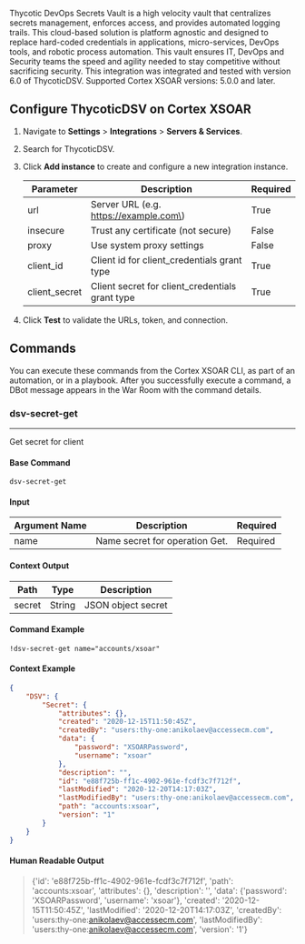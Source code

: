 Thycotic DevOps Secrets Vault is a high velocity vault that centralizes secrets management, enforces access, and provides automated logging trails. This cloud-based solution is platform agnostic and designed to replace hard-coded credentials in applications, micro-services, DevOps tools, and robotic process automation. This vault ensures IT, DevOps and Security teams the speed and agility needed to stay competitive without sacrificing security.
This integration was integrated and tested with version 6.0 of ThycoticDSV.
Supported Cortex XSOAR versions: 5.0.0 and later.

## Configure ThycoticDSV on Cortex XSOAR

1. Navigate to **Settings** > **Integrations** > **Servers & Services**.
2. Search for ThycoticDSV.
3. Click **Add instance** to create and configure a new integration instance.

    | **Parameter** | **Description** | **Required** |
    | --- | --- | --- |
    | url | Server URL \(e.g. https://example.com\) | True |
    | insecure | Trust any certificate \(not secure\) | False |
    | proxy | Use system proxy settings | False |
    | client_id | Client id for client_credentials grant type | True |
    | client_secret | Client secret for client_credentials grant type | True |

4. Click **Test** to validate the URLs, token, and connection.
## Commands
You can execute these commands from the Cortex XSOAR CLI, as part of an automation, or in a playbook.
After you successfully execute a command, a DBot message appears in the War Room with the command details.
### dsv-secret-get
***
Get secret for client


#### Base Command

`dsv-secret-get`
#### Input

| **Argument Name** | **Description** | **Required** |
| --- | --- | --- |
| name | Name secret for operation Get. | Required | 


#### Context Output

| **Path** | **Type** | **Description** |
| --- | --- | --- |
| secret | String | JSON object secret | 


#### Command Example
```!dsv-secret-get name="accounts/xsoar"```

#### Context Example
```json
{
    "DSV": {
        "Secret": {
            "attributes": {},
            "created": "2020-12-15T11:50:45Z",
            "createdBy": "users:thy-one:anikolaev@accessecm.com",
            "data": {
                "password": "XSOARPassword",
                "username": "xsoar"
            },
            "description": "",
            "id": "e88f725b-ff1c-4902-961e-fcdf3c7f712f",
            "lastModified": "2020-12-20T14:17:03Z",
            "lastModifiedBy": "users:thy-one:anikolaev@accessecm.com",
            "path": "accounts:xsoar",
            "version": "1"
        }
    }
}
```

#### Human Readable Output

>{'id': 'e88f725b-ff1c-4902-961e-fcdf3c7f712f', 'path': 'accounts:xsoar', 'attributes': {}, 'description': '', 'data': {'password': 'XSOARPassword', 'username': 'xsoar'}, 'created': '2020-12-15T11:50:45Z', 'lastModified': '2020-12-20T14:17:03Z', 'createdBy': 'users:thy-one:anikolaev@accessecm.com', 'lastModifiedBy': 'users:thy-one:anikolaev@accessecm.com', 'version': '1'}
